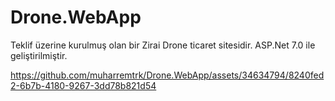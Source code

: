 
# Drone.WebApp

Teklif üzerine kurulmuş olan bir Zirai Drone ticaret sitesidir. ASP.Net 7.0 ile geliştirilmiştir.



https://github.com/muharremtrk/Drone.WebApp/assets/34634794/8240fed2-6b7b-4180-9267-3dd78b821d54



